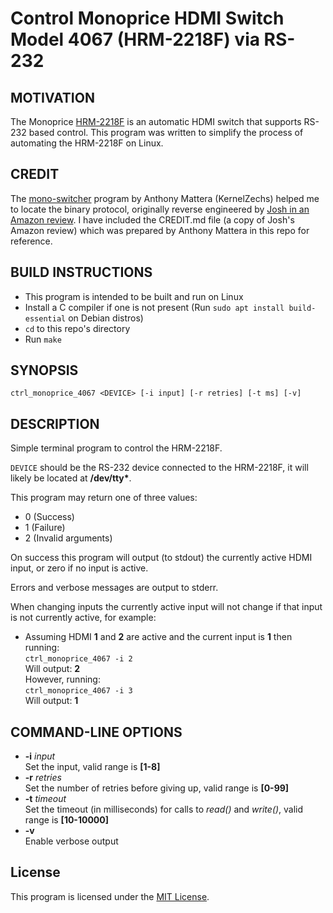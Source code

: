 # Control Monoprice HDMI Switch Model 4067 (HRM-2218F) via RS-232

## MOTIVATION

The Monoprice [HRM-2218F](https://archive.org/details/monoprice_hdmi_selector_HRM-2214F_HRM-2218F_user_manual/mode/2up)
is an automatic HDMI switch that supports RS-232 based control.
This program was written to simplify the process of automating the
HRM-2218F on Linux.

## CREDIT

The [mono-switcher](https://github.com/CelestinaDragoni/mono-switcher) program
by Anthony Mattera (KernelZechs) helped me to locate the binary protocol,
originally reverse engineered by [Josh in an Amazon review](https://www.amazon.com/gp/customer-reviews/RJFTW648Q1UIO/ref=cm_cr_dp_d_rvw_ttl?ie=UTF8&ASIN=B003L14X3A).
I have included the CREDIT.md file (a copy of Josh's Amazon review) which was
prepared by Anthony Mattera in this repo for reference.
 
## BUILD INSTRUCTIONS

- This program is intended to be built and run on Linux
- Install a C compiler if one is not present
  (Run ```sudo apt install build-essential``` on Debian distros)
- ```cd``` to this repo's directory
- Run ```make```

## SYNOPSIS

```ctrl_monoprice_4067 <DEVICE> [-i input] [-r retries] [-t ms] [-v]```

## DESCRIPTION

Simple terminal program to control the HRM-2218F.

```DEVICE``` should be the RS-232 device connected to the HRM-2218F, it will
likely be located at **/dev/tty\***.

This program may return one of three values:
 - 0 (Success)
 - 1 (Failure)
 - 2 (Invalid arguments)

On success this program will output (to stdout) the currently active HDMI input,
or zero if no input is active.

Errors and verbose messages are output to stderr.

When changing inputs the currently active input will not change if
that input is not currently active, for example:

 - Assuming HDMI **1** and **2** are active and the current input is
   **1** then running:<br>
   ```ctrl_monoprice_4067 -i 2```<br>
   Will output: **2**<br>
   However, running:<br>
   ```ctrl_monoprice_4067 -i 3```<br>
   Will output: **1**<br>

## COMMAND-LINE OPTIONS

 - **-i** *input*<br>
  Set the input, valid range is **\[1-8\]**
 - **-r** *retries*<br>
  Set the number of retries before giving up, valid range is **\[0-99\]**
 - **-t** *timeout*<br>
  Set the timeout (in milliseconds) for calls to *read()* and *write()*,
  valid range is **\[10-10000\]**
 - **-v**<br>
  Enable verbose output

## License
This program is licensed under the
[MIT License](https://opensource.org/licenses/MIT).
